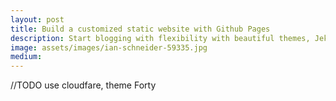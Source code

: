 ```yaml
---
layout: post
title: Build a customized static website with Github Pages
description: Start blogging with flexibility with beautiful themes, Jekyll, custom domain and DNS provider of your choice.
image: assets/images/ian-schneider-59335.jpg
medium:
---
```


//TODO use cloudfare,
theme Forty
